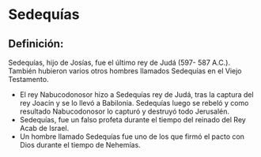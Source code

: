 # Sedequías

## Definición: 

Sedequías, hijo de Josías,  fue el último rey de Judá (597- 587 A.C.). También hubieron varios otros hombres llamados Sedequías en el Viejo Testamento.

* El rey Nabucodonosor hizo a Sedequías rey de Judá, tras la captura del rey Joacín y se lo llevó a Babilonia.  Sedequías luego se rebeló y como resultado Nabucodonosor lo capturó y destruyó todo Jerusalén.
* Sedequías, fue un falso profeta durante el tiempo del reinado del Rey Acab de Israel.
* Un hombre llamado Sedequías fue uno de los que firmó el pacto con Dios durante el tiempo de Nehemías.

